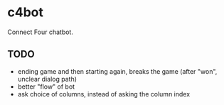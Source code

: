 # c4bot

Connect Four chatbot.

## TODO

- ending game and then starting again, breaks the game (after "won", unclear dialog path)
- better "flow" of bot
- ask choice of columns, instead of asking the column index
